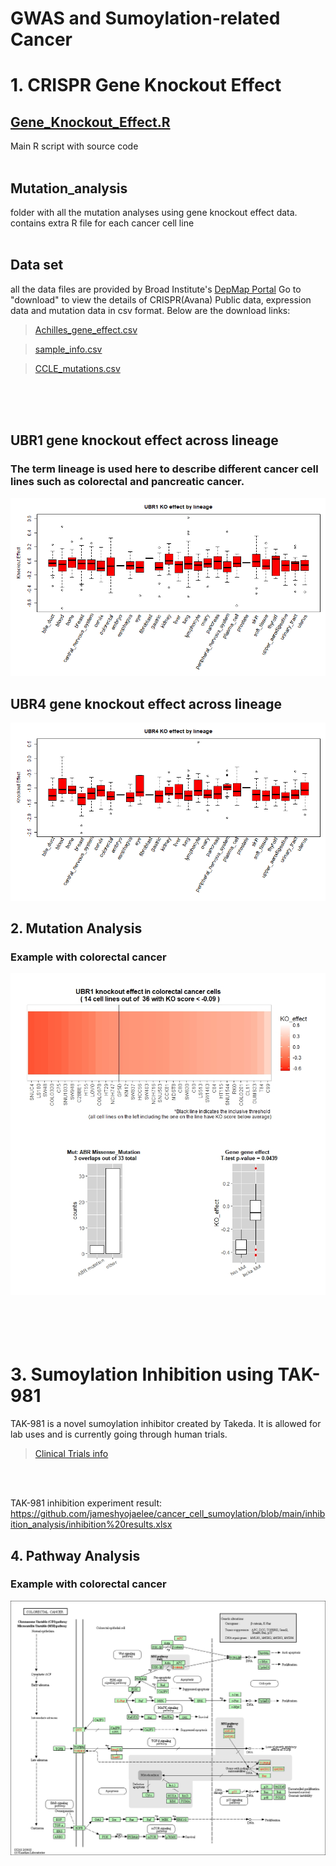 # GWAS and Sumoylation-related Cancer

# 1. CRISPR Gene Knockout Effect

## [Gene_Knockout_Effect.R](https://github.com/jameshyojaelee/cancer_GWAS/blob/main/Gene_knockout_effect.R)
Main R script with source code <br />
<br />

## Mutation_analysis
folder with all the mutation analyses using gene knockout effect data. contains extra R file for each cancer cell line <br />
<br />

## Data set
all the data files are provided by Broad Institute's [DepMap Portal](https://depmap.org/portal/)
Go to "download" to view the details of CRISPR(Avana) Public data, expression data and mutation data in csv format. Below are the download links:

>[Achilles_gene_effect.csv](https://ndownloader.figshare.com/files/25494359)

>[sample_info.csv](https://ndownloader.figshare.com/files/25494443)

>[CCLE_mutations.csv](https://ndownloader.figshare.com/files/25494419)

<br /><br /><br />

## UBR1 gene knockout effect across lineage 
### **The term lineage is used here to describe different cancer cell lines such as colorectal and pancreatic cancer.**
![alt text](https://github.com/jameshyojaelee/cancer_GWAS/blob/main/gene_knockout_analysis/UBR1/UBR1_KO_effect_per_lineage.png)
<br />

## UBR4 gene knockout effect across lineage 
![alt text](https://github.com/jameshyojaelee/cancer_GWAS/blob/main/gene_knockout_analysis/UBR4/UBR4_KO_effect.png)
<br />

## 2. Mutation Analysis
### Example with colorectal cancer
![alt text](https://github.com/jameshyojaelee/cancer_GWAS/blob/main/gene_knockout_analysis/UBR1/colorectal_UBR1_KO_ABR.jpeg)
<br />
<br />
<br />
<br />
<br />

# 3. Sumoylation Inhibition using TAK-981
TAK-981 is a novel sumoylation inhibitor created by Takeda. It is allowed for lab uses and is currently going through human trials. 
>[Clinical Trials info](https://clinicaltrials.gov/ct2/show/NCT03648372)

<br />
<br />

TAK-981 inhibition experiment result: https://github.com/jameshyojaelee/cancer_cell_sumoylation/blob/main/inhibition_analysis/inhibition%20results.xlsx
<br />

## 4. Pathway Analysis
### Example with colorectal cancer
![alt text](https://github.com/jameshyojaelee/cancer_GWAS/blob/main/pathway_analysis/colorectal%20cancer.png)
